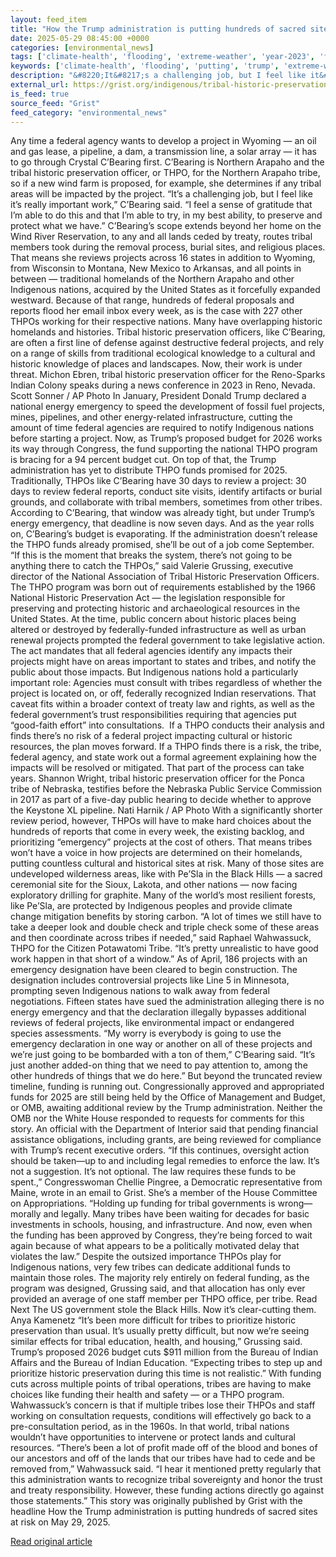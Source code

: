 ```yaml
---
layout: feed_item
title: "How the Trump administration is putting hundreds of sacred sites at risk"
date: 2025-05-29 08:45:00 +0000
categories: [environmental_news]
tags: ['climate-health', 'flooding', 'extreme-weather', 'year-2023', 'fossil-fuels', 'emissions', 'renewable-energy', 'urgent', 'solar-power', 'public-health']
keywords: ['climate-health', 'flooding', 'putting', 'trump', 'extreme-weather', 'administration', 'year-2023', 'fossil-fuels']
description: "&#8220;It&#8217;s a challenging job, but I feel like it&#8217;s really important work,&#8221; C&#8217;Bearing said"
external_url: https://grist.org/indigenous/tribal-historic-preservation-officer-trump-budget-energy-sacred-site/
is_feed: true
source_feed: "Grist"
feed_category: "environmental_news"
---
```


Any time a federal agency wants to develop a project in Wyoming — an oil and gas lease, a pipeline, a dam, a transmission line, a solar array — it has to go through Crystal C’Bearing first. C’Bearing is Northern Arapaho and the tribal historic preservation officer, or THPO, for the Northern Arapaho tribe, so if a new wind farm is proposed, for example, she determines if any tribal areas will be impacted by the project. &#8220;It&#8217;s a challenging job, but I feel like it&#8217;s really important work,&#8221; C&#8217;Bearing said. &#8220;I feel a sense of gratitude that I&#8217;m able to do this and that I&#8217;m able to try, in my best ability, to preserve and protect what we have.&#8221; C’Bearing’s scope extends beyond her home on the Wind River Reservation, to any and all lands ceded by treaty, routes tribal members took during the removal process, burial sites, and religious places. That means she reviews projects across 16 states in addition to Wyoming, from Wisconsin to Montana, New Mexico to Arkansas, and all points in between — traditional homelands of the Northern Arapaho and other Indigenous nations, acquired by the United States as it forcefully expanded westward. Because of that range, hundreds of federal proposals and reports flood her email inbox every week, as is the case with 227 other THPOs working for their respective nations. Many have overlapping historic homelands and histories. Tribal historic preservation officers, like C’Bearing, are often a first line of defense against destructive federal projects, and rely on a range of skills from traditional ecological knowledge to a cultural and historic knowledge of places and landscapes. Now, their work is under threat. Michon Ebren, tribal historic preservation officer for the Reno-Sparks Indian Colony speaks during a news conference in 2023 in Reno, Nevada. Scott Sonner / AP Photo In January, President Donald Trump declared a national energy emergency to speed the development of fossil fuel projects, mines, pipelines, and other energy-related infrastructure, cutting the amount of time federal agencies are required to notify Indigenous nations before starting a project. Now, as Trump’s proposed budget for 2026 works its way through Congress, the fund supporting the national THPO program is bracing for a 94 percent budget cut. On top of that, the Trump administration has yet to distribute THPO funds promised for 2025.&nbsp; Traditionally, THPOs like C’Bearing have 30 days to review a project: 30 days to review federal reports, conduct site visits, identify artifacts or burial grounds, and collaborate with tribal members, sometimes from other tribes. According to C’Bearing, that window was already tight, but under Trump’s energy emergency, that deadline is now seven days. And as the year rolls on, C’Bearing’s budget is evaporating. If the administration doesn’t release the THPO funds already promised, she’ll be out of a job come September. &#8220;If this is the moment that breaks the system, there&#8217;s not going to be anything there to catch the THPOs,&#8221; said Valerie Grussing, executive director of the National Association of Tribal Historic Preservation Officers. The THPO program was born out of requirements established by the 1966 National Historic Preservation Act — the legislation responsible for preserving and protecting historic and archaeological resources in the United States. At the time, public concern about historic places being altered or destroyed by federally-funded infrastructure as well as urban renewal projects prompted the federal government to take legislative action. The act mandates that all federal agencies identify any impacts their projects might have on areas important to states and tribes, and notify the public about those impacts. But Indigenous nations hold a particularly important role: Agencies must consult with tribes regardless of whether the project is located on, or off, federally recognized Indian reservations. That caveat fits within a broader context of treaty law and rights, as well as the federal government’s trust responsibilities requiring that agencies put “good-faith effort” into consultations.&nbsp; If a THPO conducts their analysis and finds there’s no risk of a federal project impacting cultural or historic resources, the plan moves forward. If a THPO finds there is a risk, the tribe, federal agency, and state work out a formal agreement explaining how the impacts will be resolved or mitigated. That part of the process can take years. Shannon Wright, tribal historic preservation officer for the Ponca tribe of Nebraska, testifies before the Nebraska Public Service Commission in 2017 as part of a five-day public hearing to decide whether to approve the Keystone XL pipeline. Nati Harnik / AP Photo With a significantly shorter review period, however, THPOs will have to make hard choices about the hundreds of reports that come in every week, the existing backlog, and prioritizing &#8220;emergency&#8221; projects at the cost of others. That means tribes won’t have a voice in how projects are determined on their homelands, putting countless cultural and historical sites at risk. Many of those sites are undeveloped wilderness areas, like with Pe’Sla in the Black Hills — a sacred ceremonial site for the Sioux, Lakota, and other nations — now facing exploratory drilling for graphite. Many of the world’s most resilient forests, like Pe’Sla, are protected by Indigenous peoples and provide climate change mitigation benefits by storing carbon. &#8220;A lot of times we still have to take a deeper look and double check and triple check some of these areas and then coordinate across tribes if needed,&#8221; said Raphael Wahwassuck, THPO for the Citizen Potawatomi Tribe. &#8220;It&#8217;s pretty unrealistic to have good work happen in that short of a window.&#8221; As of April, 186 projects with an emergency designation have been cleared to begin construction. The designation includes controversial projects like Line 5 in Minnesota, prompting seven Indigenous nations to walk away from federal negotiations. Fifteen states have sued the administration alleging there is no energy emergency and that the declaration illegally bypasses additional reviews of federal projects, like environmental impact or endangered species assessments. “My worry is everybody is going to use the emergency declaration in one way or another on all of these projects and we&#8217;re just going to be bombarded with a ton of them,” C’Bearing said. “It&#8217;s just another added-on thing that we need to pay attention to, among the other hundreds of things that we do here.” But beyond the truncated review timeline, funding is running out. Congressionally approved and appropriated funds for 2025 are still being held by the Office of Management and Budget, or OMB, awaiting additional review by the Trump administration. Neither the OMB nor the White House responded to requests for comments for this story. An official with the Department of Interior said that pending financial assistance obligations, including grants, are being reviewed for compliance with Trump’s recent executive orders. &#8220;If this continues, oversight action should be taken—up to and including legal remedies to enforce the law. It’s not a suggestion. It’s not optional. The law requires these funds to be spent.,&#8221; Congresswoman Chellie Pingree, a Democratic representative from Maine, wrote in an email to Grist. She’s a member of the House Committee on Appropriations. &#8220;Holding up funding for tribal governments is wrong—morally and legally. Many tribes have been waiting for decades for basic investments in schools, housing, and infrastructure. And now, even when the funding has been approved by Congress, they’re being forced to wait again because of what appears to be a politically motivated delay that violates the law.&#8221; Despite the outsized importance THPOs play for Indigenous nations, very few tribes can dedicate additional funds to maintain those roles. The majority rely entirely on federal funding, as the program was designed, Grussing said, and that allocation has only ever provided an average of one staff member per THPO office, per tribe. Read Next The US government stole the Black Hills. Now it’s clear-cutting them. Anya Kamenetz “It&#8217;s been more difficult for tribes to prioritize historic preservation than usual. It&#8217;s usually pretty difficult, but now we&#8217;re seeing similar effects for tribal education, health, and housing,” Grussing said. Trump’s proposed 2026 budget cuts $911 million from the Bureau of Indian Affairs and the Bureau of Indian Education. “Expecting tribes to step up and prioritize historic preservation during this time is not realistic.” With funding cuts across multiple points of tribal operations, tribes are having to make choices like funding their health and safety — or a THPO program. Wahwassuck’s concern is that if multiple tribes lose their THPOs and staff working on consultation requests, conditions will effectively go back to a pre-consultation period, as in the 1960s. In that world, tribal nations wouldn’t have opportunities to intervene or protect lands and cultural resources. “There&#8217;s been a lot of profit made off of the blood and bones of our ancestors and off of the lands that our tribes have had to cede and be removed from,” Wahwassuck said. “I hear it mentioned pretty regularly that this administration wants to recognize tribal sovereignty and honor the trust and treaty responsibility. However, these funding actions directly go against those statements.” This story was originally published by Grist with the headline How the Trump administration is putting hundreds of sacred sites at risk on May 29, 2025.

[Read original article](https://grist.org/indigenous/tribal-historic-preservation-officer-trump-budget-energy-sacred-site/)
